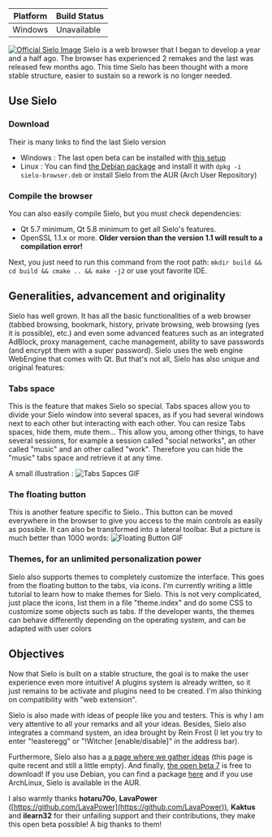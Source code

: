 
Platform | Build Status
------------ | -------------
Windows | Unavailable

[![Official Sielo Image](https://www.feldrise.com/Sielo/images/official-sielo.png)](https://www.feldrise.com/Sielo/sielo_setup_1.7.10.exe)
Sielo is a web browser that I began to develop a year and a half ago. The browser has experienced 2 remakes and the last was released few months ago. This time Sielo has been thought with a more stable structure, easier to sustain so a rework is no longer needed.
## Use Sielo
### Download
Their is many links to find the last Sielo version
 - Windows : The last open beta can be installed with [this setup](https://feldrise.com/Sielo/sielo_setup_1.10.03.exe)
 - Linux : You can find [the Debian package](https://feldrise.com/Sielo/Linux/sielo-browser.deb) and install it with `dpkg -i sielo-browser.deb` or install Sielo from the AUR (Arch User Repository)
### Compile the browser
You can also easily compile Sielo, but you must check dependencies:
 - Qt 5.7 minimum, Qt 5.8 minimum to get all Sielo's features.
 - OpenSSL 1.1.x or more. **Older version than the version 1.1 will result to a compilation error!**
 
Next, you just need to run this command from the root path: `mkdir build && cd build && cmake .. && make -j2` or use yout favorite IDE.

## Generalities, advancement and originality
Sielo has well grown. It has all the basic functionalities of a web browser (tabbed browsing, bookmark, history, private browsing, web browsing (yes it is possible), etc.) and even some advanced features such as an integrated AdBlock, proxy management, cache management, ability to save passwords (and encrypt them with a super password). Sielo uses the web engine WebEngine that comes with Qt. But that's not all, Sielo has also unique and original features:
### Tabs space
This is the feature that makes Sielo so special. Tabs spaces allow you to divide your Sielo window into several spaces, as if you had several windows next to each other but interacting with each other. You can resize Tabs spaces, hide them,  mute them... This allow you, among other things, to have several sessions, for example a session called "social networks", an other called "music" and an other called "work". Therefore you can hide the "music" tabs space and retrieve it at any time.

A small illustration :
![Tabs Sapces GIF](https://www.feldrise.com/Sielo/images/tabs-space.gif)
### The floating button
This is another feature specific to Sielo.. This button can be moved everywhere in the browser to give you access to the main controls as easily as possible. It can also be transformed into a lateral toolbar. But a picture is much better than 1000 words:
![Floating Button GIF](https://www.feldrise.com/Sielo/images/floating-button.gif)
### Themes, for an unlimited personalization power
Sielo also supports themes to completely customize the interface. This goes from the floating button to the tabs, via icons. I'm currently writing a little tutorial to learn how to make themes for Sielo. This is not very complicated, just place the icons, list them in a file "theme.index" and do some CSS to customize some objects such as tabs. If the developer wants, the themes can behave differently depending on the operating system, and can be adapted with user colors
## Objectives
Now that Sielo is built on a stable structure, the goal is to make the user experience even more intuitive! A plugins system is already written, so it just remains to be activate and plugins need to be created. I'm also thinking on compatibility with "web extension".

Sielo is also made with ideas of people like you and testers. This is why I am very attentive to all your remarks and all your ideas. Besides, Sielo also integrates a command system, an idea brought by Rein Frost (I let you try to enter "!easteregg" or "!Witcher [enable/disable]" in the address bar).

Furthermore, Sielo also has a [a page where we gather ideas](https://padlet.com/feldrise/j82miccj6zpb) (this page is quite recent and still a little empty). And finally, [the open beta 7](https://feldrise.com/Sielo/sielo_setup_1.10.03.exe) is free to download! If you use Debian, you can find a package [here](https://www.feldrise.com/Sielo/Linux/sielo-browser.deb) and if you use ArchLinux, Sielo is available in the AUR.

I also warmly thanks **hotaru70o**, **LavaPower** ([https://github.com/LavaPower](https://github.com/LavaPower)), **Kaktus** and **ilearn32** for their unfailing support and their contributions, they make this open beta possible! A big thanks to them!